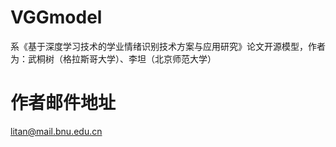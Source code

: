 # VGGmodel
系《基于深度学习技术的学业情绪识别技术方案与应用研究》论文开源模型，作者为：武桐树（格拉斯哥大学）、李坦（北京师范大学）
# 作者邮件地址
litan@mail.bnu.edu.cn
